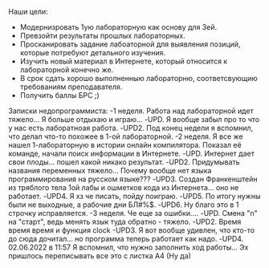 Наши цели:
- Модернизровать 1ую лабораторную как основу для 3ей.
- Превзойти результаты прошлых лабораторных.
- Просканировать задание лабоаторной для выявления позиций, которые потребуют детального изучения.
- Изучить новый материал в Интернете, который относится к лабораторной конечно же.
- В срок сдать хорошо выполненныю лабораторню, соответсвующию требованиям преподавателя.
- Получить баллы БРС ;)



Записки недопрограммиста:
-1 неделя. Работа над лабораторной идет тяжело... Я больше отдыхаю и играю...
-UPD. Я вообще забыл про то что у нас есть лаборатноая работа.
-UPD2. Под конец недели я вспомнил, что делал что-то похожее в 1-ой лабораторной.
-2 неделя. Я все же нашел 1-лабораторную в истории онлайн компилятора. Показал её команде, начали поиск информации в Интернете.
-UPD. Интернет дает свои плоды... пошел какой никако результат. 
-UPD2. Придумывать названия переменных тяжело... Почему вообще нет языка программирования на русском языке???
-UPD3. Создан Франкенштейн из тряблого тела 1ой лабы и ошметков кода из Интернета... оно не работает.
-UPD4. Я хз че писать, пойду поиграю.
-UPD5. По итогу нужны были не выходные, а рабочие дни БЛ#%$.
-UPD6. Ну благо это в 1 строчку исправляется.
-3 неделя. Че еще за ошибки....
-UPD. Смена "n" на "старт", ведь менять язык туда обратно - тяжело.
-UPD2. Время время время и функция clock 
-UPD3. Я вот вообще удивлен, что кто-то до сюда дочитал... но программа теперь работает как надо.
-UPD4. 02.06.2022 в 11:57 Я вспомнил, что нужно заполнить ход работы... Эх пришлось переписывать все это с листка А4 (Ну да)
